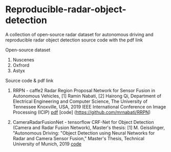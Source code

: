 # Reproducible-radar-object-detection


A collection of open-source radar dataset for autonomous driving and reproducible radar object detection source code with the pdf link

Open-source dataset 
1. Nuscenes 
2. Oxfrord 
3. Astyx




Source code & pdf link 
1. RRPN - caffe2
Radar Region Proposal Network for Sensor Fusion in Autonomous Vehicles, [1] Ramin Nabati, [2] Hairong Qi, Department of Electrical Engineering and Computer Science, The University of Tennessee Knoxville, USA,  2019 IEEE International Conference on Image Processing (ICIP)
[pdf](https://ieeexplore.ieee.org/document/8803392) [code] (https://github.com/mrnabati/RRPN)


2. CameraRadarFusionNet - tensorflow
CRF-Net for Object Detection (Camera and Radar Fusion Network), Master's thesis: [1] M. Geisslinger, "Autonomous Driving: "Object Detection using Neural Networks for Radar and Camera Sensor Fusion," Master's Thesis, Technical University of Munich, 2019
[code](https://github.com/TUMFTM/CameraRadarFusionNet#crf-net-for-object-detection-camera-and-radar-fusion-network)

